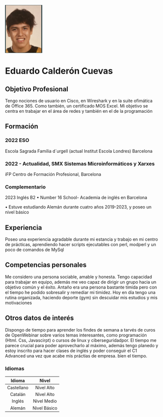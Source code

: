 
<img src="foto gothub.png">

# **Eduardo Calderón Cuevas**
## Objetivo Profesional
Tengo nociones de usuario en Cisco, en Wireshark y en la suite ofimática
de Office 365. Como también, un certificado MOS Excel.
Mi objetivo se centra en trabajar en el área de redes y también en el de la
programación

## Formación
### 2022 ESO
Escola Sagrada Família d´urgell (actual Institut Escola Londres) Barcelona

### 2022 - Actualidad, SMX Sistemas Microinformáticos y Xarxes
 iFP Centro de Formación Profesional, Barcelona

### Complementario
 2023 Inglés B2
• Number 16 School- Academia de inglés en Barcelona 





• Estuve estudiando Alemán durante cuatro años 2019-2023, y poseo un nivel básico 

## Experiencia
Poseo una experiencia agradable durante mi estancia y trabajo en mi centro de prácticas, 
aprendiendo hacer scripts ejecutables con perl, modperl y un poco de comandos de MySql

## Competencias personales
Me considero una persona sociable, amable y honesta. Tengo
capacidad para trabajar en equipo, además me veo capaz de
dirigir un grupo hacia un objetivo común y el éxito. Antaño era
una persona bastante tímida pero con el tiempo he podido
sobresalir y remediar mi timidez. Hoy en día tengo una rutina
organizada, haciendo deporte (gym) sin descuidar mis estudios y
mis motivaciones

## Otros datos de interés
Dispongo de tiempo para aprender los findes de semana a tarvés de curos
de OpenWebinar sobre varios temas interesantes, como programación (Html. Css, Javascirpt)
o cursos de linux y ciberseguridadpor.
El tiempo me parece crucial para poder aprovecharlo al máximo, además
tengo planedo y estoy inscrito para hacer clases de inglés y poder conseguir el C1 Advanced una vez
que acabe mis práctias de empresa. 
bien el tiempo.

### Idiomas
| Idioma | Nivel |
|:---:|   :---:|
|Castellano | Nivel Alto|
|Catalán| Nivel Alto|
|Inglés| Nivel Medio|
|Alemán| Nivel Básico|

